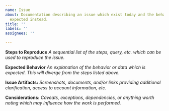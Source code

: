 ```yaml
---
name: Issue
about: Documentation describing an issue which exist today and the behavior or data
  expected instead.
title: ''
labels: ''
assignees: ''

---
```


**Steps to Reproduce**
*A sequential list of the steps, query, etc. which can be used to reproduce the issue.*

**Expected Behavior**
*An explanation of the behavior or data which is expected. This will diverge from the steps listed above.*

**Issue Artifacts:**
*Screenshots, documents, and/or links providing additional clarification, access to account information, etc.* 

**Considerations:**
*Caveats, exceptions, dependencies, or anything worth noting which may influence how the work is performed.*
